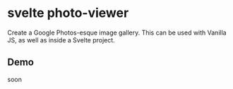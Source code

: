 
# svelte photo-viewer

Create a Google Photos-esque image gallery.
This can be used with Vanilla JS, as well as inside a Svelte project.

## Demo
soon
